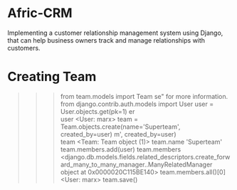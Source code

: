 # Afric-CRM
Implementing a customer relationship management system using Django, that can help business owners track and manage relationships with customers.

# Creating Team

>>> from team.models import Team             se" for more information.
>>> from django.contrib.auth.models import User
>>> user = User.objects.get(pk=1)            er                    
>>> user
<User: marx>
>>> team = Team.objects.create(name='Superteam', created_by=user)                         m', created_by=user)  
>>> team
<Team: Team object (1)>
>>> team.name
'Superteam'
>>> team.members.add(user)
>>> team.members
<django.db.models.fields.related_descriptors.create_forward_many_to_many_manager.<locals>.ManyRelatedManager object at 0x0000020C115BE140>
>>> team.members.all()[0]
<User: marx>
>>> team.save()